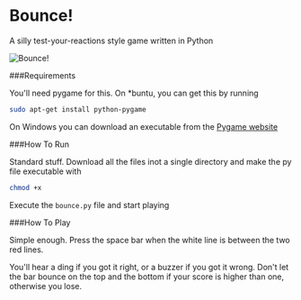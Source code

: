 Bounce!
======

A silly test-your-reactions style game written in Python

![Bounce!](http://s13.postimg.org/s61oo047b/Screenshot.jpg)


###Requirements

You'll need pygame for this. On *buntu, you can get this by running

```bash
sudo apt-get install python-pygame
```

On Windows you can download an executable from the [Pygame website](http://www.pygame.org)


###How To Run

Standard stuff. Download all the files inot a single directory and make the
py file executable with 

```bash
chmod +x
```

Execute the `bounce.py` file and start playing


###How To Play

Simple enough. Press the space bar when the white line is between the two 
red lines.

You'll hear a ding if you got it right, or a buzzer if you got it wrong.
Don't let the bar bounce on the top and the bottom if your score is higher 
than one, otherwise you lose.
